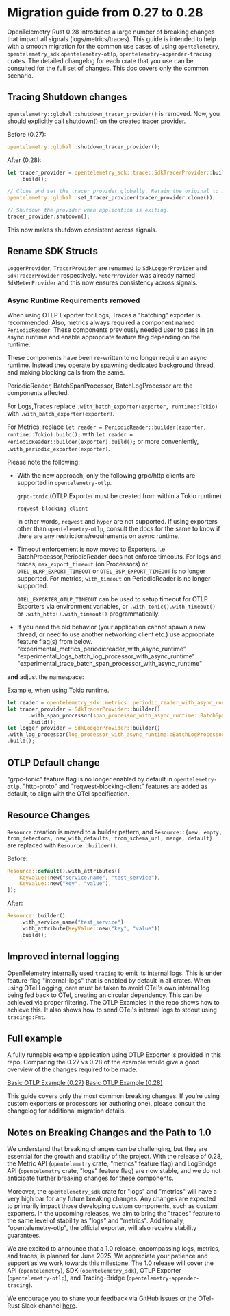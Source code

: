 # Migration guide from 0.27 to 0.28

OpenTelemetry Rust 0.28 introduces a large number of breaking changes that
impact all signals (logs/metrics/traces). This guide is intended to help with a
smooth migration for the common use cases of using `opentelemetry`,
`opentelemetry_sdk` `opentelemetry-otlp`, `opentelemetry-appender-tracing`
crates. The detailed changelog for each crate that you use can be consulted for
the full set of changes. This doc covers only the common scenario.

## Tracing Shutdown changes

`opentelemetry::global::shutdown_tracer_provider()` is removed. Now, you should
explicitly call shutdown() on the created tracer provider.

Before (0.27):

```rust
opentelemetry::global::shutdown_tracer_provider();
```

 After (0.28):

```rust
let tracer_provider = opentelemetry_sdk::trace::SdkTracerProvider::builder()
    .build();

// Clone and set the tracer provider globally. Retain the original to invoke shutdown later.
opentelemetry::global::set_tracer_provider(tracer_provider.clone());

// Shutdown the provider when application is exiting.
tracer_provider.shutdown();
```

This now makes shutdown consistent across signals.

## Rename SDK Structs

`LoggerProvider`, `TracerProvider` are renamed to `SdkLoggerProvider` and
`SdkTracerProvider` respectively. `MeterProvider` was already named
`SdkMeterProvider` and this now ensures consistency across signals.

### Async Runtime Requirements removed

When using OTLP Exporter for Logs, Traces a "batching" exporter is recommended.
Also, metrics always required a component named `PeriodicReader`. These
components previously needed user to pass in an async runtime and enable
appropriate feature flag depending on the runtime.

These components have been re-written to no longer require an async runtime.
Instead they operate by spawning dedicated background thread, and making
blocking calls from the same.

PeriodicReader, BatchSpanProcessor, BatchLogProcessor are the components
affected.

For Logs,Traces replace `.with_batch_exporter(exporter, runtime::Tokio)` with
`.with_batch_exporter(exporter)`.

For Metrics, replace `let reader =
PeriodicReader::builder(exporter, runtime::Tokio).build();` with `let reader =
PeriodicReader::builder(exporter).build();` or more conveniently,
`.with_periodic_exporter(exporter)`.

Please note the following:

* With the new approach, only the following grpc/http clients are supported in
   `opentelemetry-otlp`.

   `grpc-tonic` (OTLP
   Exporter must be created from within a Tokio runtime)

   `reqwest-blocking-client`
  
  In other words,
   `reqwest` and `hyper` are not supported.
   If using exporters other than `opentelemetry-otlp`, consult the docs
   for the same to know if there are any restrictions/requirements on async
   runtime.

* Timeout enforcement is now moved to Exporters. i.e
BatchProcessor,PeriodicReader does not enforce timeouts. For logs and traces,
`max_export_timeout` (on Processors) or `OTEL_BLRP_EXPORT_TIMEOUT` or
`OTEL_BSP_EXPORT_TIMEOUT` is no longer supported. For metrics, `with_timeout` on
PeriodicReader is no longer supported.

  `OTEL_EXPORTER_OTLP_TIMEOUT` can be used to setup timeout for OTLP Exporters
  via environment variables, or `.with_tonic().with_timeout()` or
  `.with_http().with_timeout()` programmatically.

* If you need the old behavior (your application cannot spawn a new thread, or
need to use another networking client etc.) use appropriate feature flag(s) from
  below.
   “experimental_metrics_periodicreader_with_async_runtime”
  "experimental_logs_batch_log_processor_with_async_runtime"
  "experimental_trace_batch_span_processor_with_async_runtime"

 **and** adjust the namespace:

 Example, when using Tokio runtime.

 ```rust
let reader = opentelemetry_sdk::metrics::periodic_reader_with_async_runtime::PeriodicReader::builder(exporter, runtime::Tokio).build();
let tracer_provider = SdkTracerProvider::builder()
        .with_span_processor(span_processor_with_async_runtime::BatchSpanProcessor::builder(exporter, runtime::Tokio).build())
        .build();
let logger_provider = SdkLoggerProvider::builder()
.with_log_processor(log_processor_with_async_runtime::BatchLogProcessor::builder(exporter, runtime::Tokio).build())
.build();
```

## OTLP Default change

"grpc-tonic" feature flag is no longer enabled by default in
`opentelemetry-otlp`. "http-proto" and "reqwest-blocking-client" features are
added as default, to align with the OTel specification.

## Resource Changes

`Resource` creation is moved to a builder pattern, and `Resource::{new, empty,
from_detectors, new_with_defaults, from_schema_url, merge, default}` are
replaced with `Resource::builder()`.

Before:

```rust
Resource::default().with_attributes([
    KeyValue::new("service.name", "test_service"),
    KeyValue::new("key", "value"),
]);
```

After:

```rust
Resource::builder()
    .with_service_name("test_service")
    .with_attribute(KeyValue::new("key", "value"))
    .build();
```

## Improved internal logging

OpenTelemetry internally used `tracing` to emit its internal logs. This is under
feature-flag "internal-logs" that is enabled by default in all crates. When
using OTel Logging, care must be taken to avoid OTel's own internal log being
fed back to OTel, creating an circular dependency. This can be achieved via proper
filtering. The OTLP Examples in the repo shows how to achieve this. It also
shows how to send OTel's internal logs to stdout using `tracing::Fmt`.

## Full example

A fully runnable example application using OTLP Exporter is provided in this
repo. Comparing the 0.27 vs 0.28 of the example would give a good overview of
the changes required to be made.

[Basic OTLP Example
(0.27)](https://github.com/open-telemetry/opentelemetry-rust/tree/opentelemetry-otlp-0.27.0/opentelemetry-otlp/examples)
[Basic OTLP Example
(0.28)](https://github.com/open-telemetry/opentelemetry-rust/tree/opentelemetry-otlp-0.28.0/opentelemetry-otlp/examples)

This guide covers only the most common breaking changes. If you’re using custom
exporters or processors (or authoring one), please consult the changelog for
additional migration details.

## Notes on Breaking Changes and the Path to 1.0

We understand that breaking changes can be challenging, but they are essential
for the growth and stability of the project. With the release of 0.28, the
Metric API (`opentelemetry` crate, "metrics" feature flag) and LogBridge API
(`opentelemetry` crate, "logs" feature flag) are now stable, and we do not
anticipate further breaking changes for these components.

Moreover, the `opentelemetry_sdk` crate for "logs" and "metrics" will have a
very high bar for any future breaking changes. Any changes are expected to
primarily impact those developing custom components, such as custom exporters.
In the upcoming releases, we aim to bring the "traces" feature to the same level
of stability as "logs" and "metrics". Additionally, "opentelemetry-otlp", the
official exporter, will also receive stability guarantees.

We are excited to announce that a 1.0 release, encompassing logs, metrics, and
traces, is planned for June 2025. We appreciate your patience and support as we
work towards this milestone. The 1.0 release will cover the API
(`opentelemetry`), SDK (`opentelemetry_sdk`), OTLP Exporter
(`opentelemetry-otlp`), and Tracing-Bridge (`opentelemetry-appender-tracing`).

We encourage you to share your feedback via GitHub issues or the OTel-Rust Slack
channel [here](https://cloud-native.slack.com/archives/C03GDP0H023).
